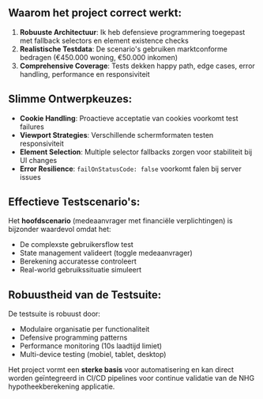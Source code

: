 ## **Waarom het project correct werkt:**

1. **Robuuste Architectuur**: Ik heb defensieve programmering toegepast met fallback selectors en element existence checks
2. **Realistische Testdata**: De scenario's gebruiken marktconforme bedragen (€450.000 woning, €50.000 inkomen)
3. **Comprehensive Coverage**: Tests dekken happy path, edge cases, error handling, performance en responsiviteit

## **Slimme Ontwerpkeuzes:**

- **Cookie Handling**: Proactieve acceptatie van cookies voorkomt test failures
- **Viewport Strategies**: Verschillende schermformaten testen responsiviteit
- **Element Selection**: Multiple selector fallbacks zorgen voor stabiliteit bij UI changes
- **Error Resilience**: `failOnStatusCode: false` voorkomt falen bij server issues

## **Effectieve Testscenario's:**

Het **hoofdscenario** (medeaanvrager met financiële verplichtingen) is bijzonder waardevol omdat het:
- De complexste gebruikersflow test
- State management valideert (toggle medeaanvrager)
- Berekening accuratesse controleert
- Real-world gebruikssituatie simuleert

## **Robuustheid van de Testsuite:**

De testsuite is robuust door:
- Modulaire organisatie per functionaliteit
- Defensive programming patterns
- Performance monitoring (10s laadtijd limiet)
- Multi-device testing (mobiel, tablet, desktop)

Het project vormt een **sterke basis** voor automatisering en kan direct worden geïntegreerd in CI/CD pipelines voor continue validatie van de NHG hypotheekberekening applicatie.
